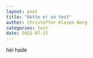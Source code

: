 ```yaml
---
layout: post
title: "Dette er en test"
author: Christoffer Kleven Berg
categories: test
date: 2021-07-15
---
```


hei hade

